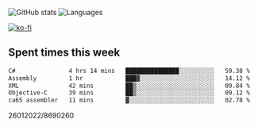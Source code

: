 ![GitHub stats](https://github-readme-stats.vercel.app/api?username=emipa606&theme=github_dark&show_icons=true) 
![Languages](https://github-readme-stats.vercel.app/api/top-langs/?username=emipa606&theme=github_dark&layout=compact)

[![ko-fi](https://ko-fi.com/img/githubbutton_sm.svg)](https://ko-fi.com/G2G55DDYD)

## Spent times this week
<!--START_SECTION:waka-->

```txt
C#               4 hrs 14 mins   ███████████████░░░░░░░░░░   59.38 %
Assembly         1 hr            ███▓░░░░░░░░░░░░░░░░░░░░░   14.12 %
XML              42 mins         ██▒░░░░░░░░░░░░░░░░░░░░░░   09.84 %
Objective-C      39 mins         ██▒░░░░░░░░░░░░░░░░░░░░░░   09.12 %
ca65 assembler   11 mins         ▓░░░░░░░░░░░░░░░░░░░░░░░░   02.78 %
```

<!--END_SECTION:waka-->


26012022/8690260
